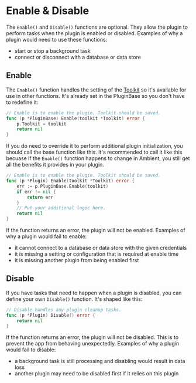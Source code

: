 # Enable & Disable

The `Enable()` and `Disable()` functions are optional. They allow the plugin to perform tasks when the plugin is enabled or disabled. Examples of why a plugin would need to use these functions:

- start or stop a background task
- connect or disconnect with a database or data store

## Enable

The `Enable()` function handles the setting of the [Toolkit](/docs/docs/plugins/toolkit) so it's available for use in other functions. It's already set in the PluginBase so you don't have to redefine it:

```go title="base.go"
// Enable is to enable the plugin. Toolkit should be saved.
func (p *PluginBase) Enable(toolkit *Toolkit) error {
	p.Toolkit = toolkit
	return nil
}
```

If you do need to override it to perform additional plugin initialization, you should call the base function like this. It's recommended to call it like this becuase if the `Enable()` function happens to change in Ambient, you still get all the benefits it provides in your plugin.

```go
// Enable is to enable the plugin. Toolkit should be saved.
func (p *Plugin) Enable(toolkit *Toolkit) error {
	err := p.PluginBase.Enable(toolkit)
	if err != nil {
		return err
	}
    // Put your additional logic here.
	return nil
}
```

If the function returns an error, the plugin will not be enabled. Examples of why a plugin would fail to enable:

- it cannot connect to a database or data store with the given credentials
- it is missing a setting or configuration that is required at enable time
- it is missing another plugin from being enabled first

## Disable

If you have tasks that need to happen when a plugin is disabled, you can define your own `Disable()` function. It's shaped like this:

```go
// Disable handles any plugin cleanup tasks.
func (p *Plugin) Disable() error {
	return nil
}
```

If the function returns an error, the plugin will not be disabled. This is to prevent the app from behaving unexpectedly. Examples of why a plugin would fail to disable:

- a background task is still processing and disabling would result in data loss
- another plugin may need to be disabled first if it relies on this plugin